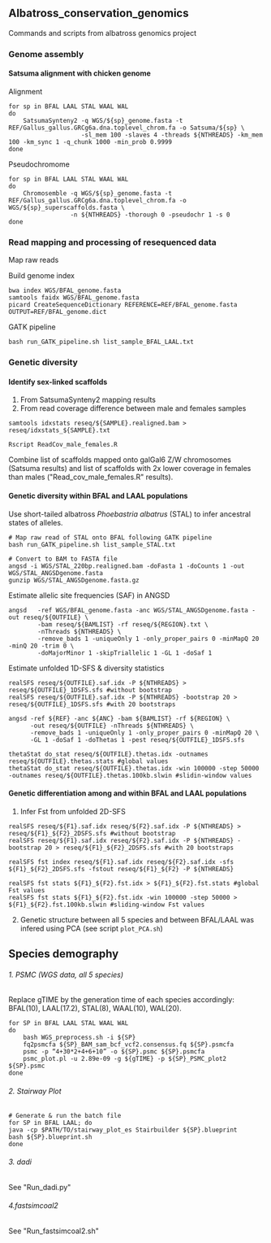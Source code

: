 ## **Albatross_conservation_genomics**

Commands and scripts from albatross genomics project

### **Genome assembly**

#### **Satsuma alignment with chicken genome**

Alignment
```
for sp in BFAL LAAL STAL WAAL WAL
do
    SatsumaSynteny2 -q WGS/${sp}_genome.fasta -t REF/Gallus_gallus.GRCg6a.dna.toplevel_chrom.fa -o Satsuma/${sp} \
                    -sl_mem 100 -slaves 4 -threads ${NTHREADS} -km_mem 100 -km_sync 1 -q_chunk 1000 -min_prob 0.9999
done
```

Pseudochromome
```
for sp in BFAL LAAL STAL WAAL WAL
do
    Chromosemble -q WGS/${sp}_genome.fasta -t REF/Gallus_gallus.GRCg6a.dna.toplevel_chrom.fa -o WGS/${sp}_superscaffolds.fasta \
                 -n ${NTHREADS} -thorough 0 -pseudochr 1 -s 0
done
```


### **Read mapping and processing of resequenced data**

Map raw reads 

Build genome index
```
bwa index WGS/BFAL_genome.fasta
samtools faidx WGS/BFAL_genome.fasta
picard CreateSequenceDictionary REFERENCE=REF/BFAL_genome.fasta OUTPUT=REF/BFAL_genome.dict
```

GATK pipeline
```
bash run_GATK_pipeline.sh list_sample_BFAL_LAAL.txt
```


### **Genetic diversity**

#### **Identify sex-linked scaffolds**

1. From SatsumaSynteny2 mapping results
2. From read coverage difference between male and females samples
```
samtools idxstats reseq/${SAMPLE}.realigned.bam > reseq/idxstats_${SAMPLE}.txt

Rscript ReadCov_male_females.R 
```
Combine list of scaffolds mapped onto galGal6 Z/W chromosomes (Satsuma results) and list of scaffolds with 2x lower coverage in females than males ("Read_cov_male_females.R" results).

#### **Genetic diversity within BFAL and LAAL populations**

Use short-tailed albatross *Phoebastria albatrus* (STAL) to infer ancestral states of alleles.
```
# Map raw read of STAL onto BFAL following GATK pipeline
bash run_GATK_pipeline.sh list_sample_STAL.txt

# Convert to BAM to FASTA file
angsd -i WGS/STAL_220bp.realigned.bam -doFasta 1 -doCounts 1 -out WGS/STAL_ANGSDgenome.fasta
gunzip WGS/STAL_ANGSDgenome.fasta.gz
```

Estimate allelic site frequencies (SAF) in ANGSD
```
angsd   -ref WGS/BFAL_genome.fasta -anc WGS/STAL_ANGSDgenome.fasta -out reseq/${OUTFILE} \
        -bam reseq/${BAMLIST} -rf reseq/${REGION}.txt \
        -nThreads ${NTHREADS} \
        -remove_bads 1 -uniqueOnly 1 -only_proper_pairs 0 -minMapQ 20 -minQ 20 -trim 0 \
        -doMajorMinor 1 -skipTriallelic 1 -GL 1 -doSaf 1
```
Estimate unfolded 1D-SFS & diversity statistics
```
realSFS reseq/${OUTFILE}.saf.idx -P ${NTHREADS} > reseq/${OUTFILE}_1DSFS.sfs #without bootstrap
realSFS reseq/${OUTFILE}.saf.idx -P ${NTHREADS} -bootstrap 20 > reseq/${OUTFILE}_1DSFS.sfs #with 20 bootstraps

angsd -ref ${REF} -anc ${ANC} -bam ${BAMLIST} -rf ${REGION} \
      -out reseq/${OUTFILE} -nThreads ${NTHREADS} \
      -remove_bads 1 -uniqueOnly 1 -only_proper_pairs 0 -minMapQ 20 \
      -GL 1 -doSaf 1 -doThetas 1 -pest reseq/${OUTFILE}_1DSFS.sfs

thetaStat do_stat reseq/${OUTFILE}.thetas.idx -outnames reseq/${OUTFILE}.thetas.stats #global values
thetaStat do_stat reseq/${OUTFILE}.thetas.idx -win 100000 -step 50000 -outnames reseq/${OUTFILE}.thetas.100kb.slwin #slidin-window values
```

#### **Genetic differentiation among and within BFAL and LAAL populations**

1. Infer Fst from unfolded 2D-SFS
```
realSFS reseq/${F1}.saf.idx reseq/${F2}.saf.idx -P ${NTHREADS} > reseq/${F1}_${F2}_2DSFS.sfs #without bootstrap
realSFS reseq/${F1}.saf.idx reseq/${F2}.saf.idx -P ${NTHREADS} -bootstrap 20 > reseq/${F1}_${F2}_2DSFS.sfs #with 20 bootstraps

realSFS fst index reseq/${F1}.saf.idx reseq/${F2}.saf.idx -sfs ${F1}_${F2}_2DSFS.sfs -fstout reseq/${F1}_${F2} -P ${NTHREADS}

realSFS fst stats ${F1}_${F2}.fst.idx > ${F1}_${F2}.fst.stats #global Fst values
realSFS fst stats ${F1}_${F2}.fst.idx -win 100000 -step 50000 > ${F1}_${F2}.fst.100kb.slwin #sliding-window Fst values
```

2. Genetic structure between all 5 species and between BFAL/LAAL was infered using PCA (see script `plot_PCA.sh`)




## **Species demography**

###### 1. PSMC (WGS data, all 5 species)
Replace gTIME by the generation time of each species accordingly: BFAL(10), LAAL(17.2), STAL(8), WAAL(10), WAL(20).
```
for SP in BFAL LAAL STAL WAAL WAL
do
    bash WGS_preprocess.sh -i ${SP}
    fq2psmcfa ${SP}_BAM_sam_bcf_vcf2.consensus.fq ${SP}.psmcfa
    psmc -p “4+30*2+4+6+10” -o ${SP}.psmc ${SP}.psmcfa
    psmc_plot.pl -u 2.89e-09 -g ${gTIME} -p ${SP}_PSMC_plot2 ${SP}.psmc
done
```
###### 2. Stairway Plot
```
# Generate & run the batch file
for SP in BFAL LAAL; do
java -cp $PATH/TO/stairway_plot_es Stairbuilder ${SP}.blueprint
bash ${SP}.blueprint.sh
done
```
###### 3. dadi
See "Run_dadi.py"

###### 4.fastsimcoal2
See "Run_fastsimcoal2.sh"

